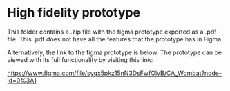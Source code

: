 # High fidelity prototype

This folder contains a .zip file with the figma prototype exported as a .pdf file. This .pdf does not have all the features that the prototype has in Figma.

Alternatively, the link to the figma prototype is below. The prototype can be viewed with its full functionality by visiting this link:

https://www.figma.com/file/syqx5pkz15nN3DsFwfOlvB/CA_Wombat?node-id=0%3A1
